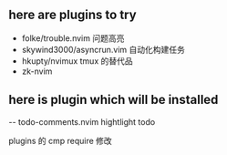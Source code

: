## here are plugins to try

- folke/trouble.nvim 问题高亮
- skywind3000/asyncrun.vim 自动化构建任务
- hkupty/nvimux tmux 的替代品
- zk-nvim

## here is plugin which will be installed

-- todo-comments.nvim hightlight todo

plugins 的 cmp require 修改
